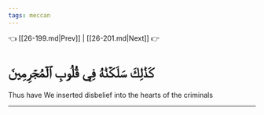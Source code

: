 ```yaml
---
tags: meccan
---
```


👈 [[26-199.md|Prev]] | [[26-201.md|Next]] 👉

# كَذَٰلِكَ سَلَكۡنَٰهُ فِي قُلُوبِ ٱلۡمُجۡرِمِينَ

Thus have We inserted disbelief into the hearts of the criminals

---

